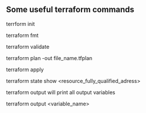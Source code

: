 ## Some useful terraform commands

terrform init

terraform fmt

terraform validate

terraform plan -out file_name.tfplan

terraform apply 

terraform state show <resource_fully_qualified_adress>

terraform output  will print all output variables

terraform output <variable_name>


